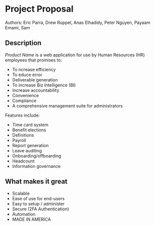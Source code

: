 # Project Proposal

Authors: Eric Parra, Drew Ruppel, Anas Elhadidy, Peter Nguyen, Payaam Emami, Sam

## Description
_Product Name_ is a web application for use by Human Resources (HR) employees that promises to:
  * To ncrease efficiency
  * To educe error
  * Deliverable generation
  * To increase Biz Intelligence (BI)
  * Increase accountability
  * Convenience
  * Compliance
  * A comprehensive management suite for administrators

Features include:
* Time card system
* Benefit elections
* Definitions
* Payroll
* Report generation
* Leave auditing
* Onboarding/offboarding
* Headcount
* Information governance

## What makes it great
* Scalable
* Ease of use for end-users
* Easy to setup / administer
* Secure (2FA Authentication)
* Automation
* MADE IN AMERICA
